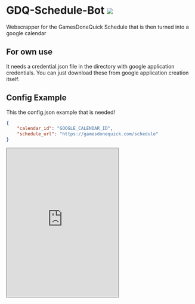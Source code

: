 # GDQ-Schedule-Bot <a href="https://calendar.google.com/calendar/b/0?cid=b3U3NTAyczJmOXRtbXFxdjRucDhoOXNuMDhAZ3JvdXAuY2FsZW5kYXIuZ29vZ2xlLmNvbQ"><img src="https://img.shields.io/static/v1?label=Import%20Google%20Calendar&style=for-the-badge&color=blue&message=Click%20Here" /></a>

Webscrapper for the GamesDoneQuick Schedule that is then turned into a google calendar

## For own use

It needs a credential.json file in the directory with google application credentials. You can just download these from google application creation itself.

## Config Example

This the config.json example that is needed!

```json
{
    "calendar_id": "GOOGLE_CALENDAR_ID",
    "schedule_url": "https://gamesdonequick.com/schedule"
}
```

<iframe src="https://calendar.google.com/calendar/embed?height=600&amp;wkst=2&amp;bgcolor=%236b8eff&amp;ctz=Europe%2FBerlin&amp;src=b3U3NTAyczJmOXRtbXFxdjRucDhoOXNuMDhAZ3JvdXAuY2FsZW5kYXIuZ29vZ2xlLmNvbQ&amp;color=%233F51B5&amp;title&amp;showNav=1&amp;mode=AGENDA&amp;hl=en&amp;showCalendars=0&amp;showTabs=1&amp;showPrint=0&amp;showDate=0" style="border:solid 1px #777" width="300" height="400" frameborder="0" scrolling="no"></iframe>
